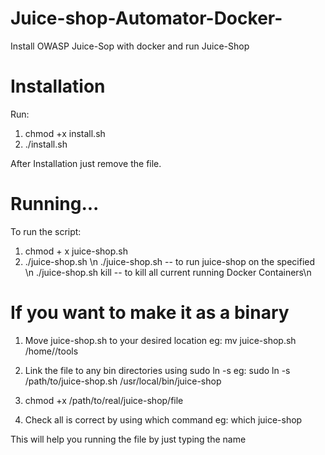 # Juice-shop-Automator-Docker-
Install OWASP Juice-Sop with docker and run Juice-Shop

# Installation
Run:
1. chmod +x install.sh
2. ./install.sh

After Installation just remove the file.

# Running...
To run the script:
1. chmod + x juice-shop.sh
2. ./juice-shop.sh <options>\n
    ./juice-shop.sh <PORT> -- to run juice-shop on the specified <PORt>\n
    ./juice-shop.sh kill   -- to kill all current running Docker Containers\n
  
# If you want to make it as a binary
1. Move juice-shop.sh to your desired location
    eg: mv juice-shop.sh /home/<username>/tools
  
2. Link the file to any bin directories using sudo ln -s
    eg: sudo ln -s /path/to/juice-shop.sh /usr/local/bin/juice-shop
  
3. chmod +x /path/to/real/juice-shop/file
  
4. Check all is correct by using which command 
    eg: which juice-shop
    
This will help you running the file by just typing the name
